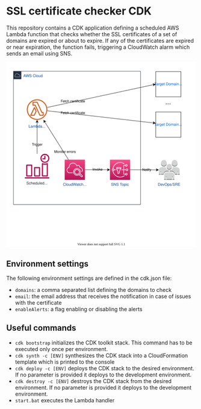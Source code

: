 # SSL certificate checker CDK

This repository contains a CDK application defining a scheduled AWS Lambda function that checks whether the SSL certificates of a set of domains are expired or about to expire. If any of the certificates are expired or near expiration, the function fails, triggering a CloudWatch alarm which sends an email using SNS.

![AWS infrastructure](./infrastructure.drawio.svg)

## Environment settings

The following environment settings are defined in the cdk.json file:

* `domains`: a comma separated list defining the domains to check
* `email`: the email address that receives the notification in case of issues with the certificate
* `enableAlerts`: a flag enabling or disabling the alerts

## Useful commands

* `cdk bootstrap` initializes the CDK toolkit stack. This command has to be executed only once per environment.
* `cdk synth -c [ENV]` synthesizes the CDK stack into a CloudFormation template which is printed to the console
* `cdk deploy -c [ENV]` deploys the CDK stack to the desired environment. If no parameter is provided it deploys to the development environment.
* `cdk destroy -c [ENV]` destroys the CDK stack from the desired environment. If no parameter is provided it deploys to the development environment.
* `start.bat` executes the Lambda handler